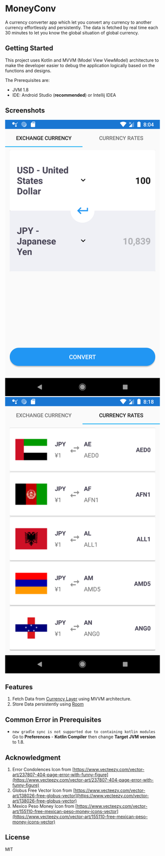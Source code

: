 MoneyConv
=================

A currency converter app which let you convert any currency to another currency effortlessly and 
persistently. The data is fetched by real time each 30 minutes to let you know the global 
situation of global currency.

Getting Started
---------------

This project uses Kotlin and MVVM (Model View ViewModel) architecture to make the developer easier 
to debug the application logically based on the functions and designs. 

The Prerequisites are:
* JVM 1.8
* IDE: Android Studio (__recommended__) or Intellij IDEA 

Screenshots
---------------

![Exchange Currency](screenshots/phone_exchange_currency.png)
![Currency Rates](screenshots/phone_currency_rates.png)

Features
---------------

1. Fetch Data from [Currency Layer](https://currencylayer.com/dashboard) using MVVM architecture.
2. Store Data persistently using [Room](https://developer.android.com/jetpack/androidx/releases/room)

Common Error in Prerequisites
---------------

* `new gradle sync is not supported due to containing kotlin modules` <br />
Go to __Preferences__ - __Kotlin Compiler__ then change __Target JVM version__ to 1.8.

Acknowledgment
---------------

1. Error Condolences Icon from [https://www.vecteezy.com/vector-art/237807-404-page-error-with-funny-figure](https://www.vecteezy.com/vector-art/237807-404-page-error-with-funny-figure)
2. Globus Free Vector Icon from [https://www.vecteezy.com/vector-art/138026-free-globus-vector](https://www.vecteezy.com/vector-art/138026-free-globus-vector)
3. Mexico Peso Money Icon from [https://www.vecteezy.com/vector-art/155110-free-mexican-peso-money-icons-vector](https://www.vecteezy.com/vector-art/155110-free-mexican-peso-money-icons-vector)

License
---------------

MIT